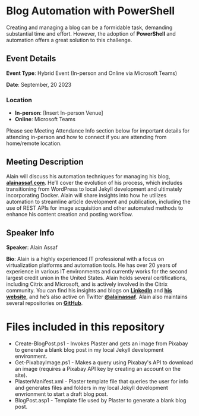 # Blog Automation with PowerShell

Creating and managing a blog can be a formidable task, demanding substantial time and effort. However, the adoption of **PowerShell** and automation offers a great solution to this challenge.

## Event Details

**Event Type**: Hybrid Event (In-person and Online via Microsoft Teams)

**Date**: September, 20 2023

### Location

- **In-person**: [Insert In-person Venue]
- **Online**: Microsoft Teams

Please see Meeting Attendance Info section below for important details for attending in-person and how to connect if you are attending from home/remote location.

## Meeting Description

Alain will discuss his automation techniques for managing his blog, [**alainassaf.com**](https://alainassaf.com/). He’ll cover the evolution of his process, which includes transitioning from WordPress to local Jekyll development and ultimately incorporating Docker. Alain will share insights into how he utilizes automation to streamline article development and publication, including the use of REST APIs for image acquisition and other automated methods to enhance his content creation and posting workflow.

## Speaker Info

**Speaker**: Alain Assaf

**Bio**: Alain is a highly experienced IT professional with a focus on virtualization platforms and automation tools. He has over 20 years of experience in various IT environments and currently works for the second largest credit union in the United States. Alain holds several certifications, including Citrix and Microsoft, and is actively involved in the Citrix community. You can find his insights and blogs on [**LinkedIn**](https://www.linkedin.com/in/alainassaf/) and [**his website**](https://alainassaf.com/), and he’s also active on Twitter [**@alainassaf**](https://twitter.com/alainassaf). Alain also maintains several repositories on [**GitHub**](https://github.com/alainassaf).

# Files included in this repository
* Create-BlogPost.ps1 - Invokes Plaster and gets an image from Pixabay to generate a blank blog post in my local Jekyll development environment.
* Get-PixabayImage.ps1 - Makes a query using Pixabay's API to download an image (requires a Pixabay API key by creating an account on the site).
* PlasterManifest.xml - Plaster template file that queries the user for info and generates files and folders in my local Jekyll development envrionment to start a draft blog post.
* BlogPost.asp1 - Template file used by Plaster to generate a blank blog post.
